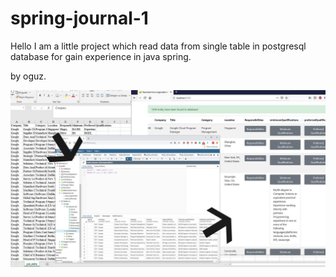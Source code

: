 # spring-journal-1

Hello I am a little project which read data from single table in postgresql database for gain experience in java spring.

by oguz.

![Image](/s1.jpg)